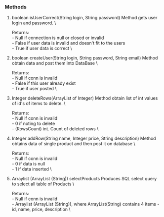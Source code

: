 ### Methods

1. boolean isUserCorrect(String login, String password) 
    Method gets user login and password. \

    Returns: \
        - Null if connection is null or closed or invalid \
        - False if user data is invalid and doesn't fit to the users \
        - True if user data is correct \

2. boolean createUser(String login, String password, String email)
    Method obtain data and post them into DataBase \

    Returns: \
        - Null if conn is invalid \
        - False if this user already exist \
        - True if user posted \

3. Integer deleteRows(ArrayList of Integer)
    Method obtain list of int values of id's of items to delete. \

    Returns: \
        - Null if conn is invalid \
        - 0 if noting to delete \
        - (RowsCount) int. Count of deleted rows \

4. Integer addRow(String name, Integer price, String description)
    Method obtains data of single product and then post it on database \

    Returns: \
        - Null if conn is invalid \
        - 0 if data is null \
        - 1 if data inserted \

5. Arraylist (ArrayList (String)) selectProducts 
    Produces SQL select query to select all table of Products \

    Returns: \
        - Null if conn is invalid \
        - Arraylist (ArrayList (String)), where ArrayList(String) contains 4 items - id, name, price, description \